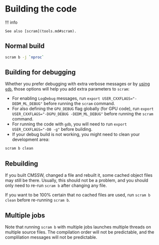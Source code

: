 # Building the code

!!! info
	
	See also [scram](tools.md#scram).


## Normal build

```bash
scram b -j `nproc`
```

## Building for debugging

Whether you prefer debugging with extra verbose messages or by [using `gdb`](debugging.md),
those options will help you add extra parameters to `scram`:

- For enabling `LogDebug` messages, run `export USER_CXXFLAGS="-DEDM_ML_DEBUG"` before running
the `scram` command.
- For also defining the `GPU_DEBUG` flag globally (for GPU code), run
`export USER_CXXFLAGS="-DGPU_DEBUG -DEDM_ML_DEBUG"` before running the `scram` command.
- For running the code with `gdb`, you will need to run `export USER_CXXFLAGS="-O0 -g"` before building.
- If your debug build is not working, you might need to clean your development area:
``` bash
scram b clean
```

## Rebuilding

If you built CMSSW, changed a file and rebuilt it, some cached object files may still
be there. Usually, this should not be a problem, and you should only need to re-run `scram b`
after changing any file.

If you want to be 100% certain that no cached files are used, run `scram b clean` before re-running `scram b`.

## Multiple jobs

Note that running `scram b` with multiple jobs launches multiple threads on multiple source
files. The compilation order will not be predictable, and the complilation messages
will not be predictable.
